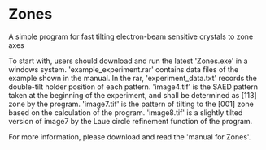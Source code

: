 # Zones
A simple program for fast tilting electron-beam sensitive crystals to zone axes

To start with, users should download and run the latest 'Zones.exe' in a windows system.
'example_experiment.rar' contains data files of the example shown in the manual.
In the rar, 'experiment_data.txt' records the double-tilt holder position of each pattern.
'image4.tif' is the SAED pattern taken at the beginning of the experiment, and shall be determined as [113] zone by the program.
'image7.tif' is the pattern of tilting to the [001] zone based on the calculation of the program.
'image8.tif' is a slightly tilted version of image7 by the Laue circle refinement function of the program.

For more information, please download and read the 'manual for Zones'.
